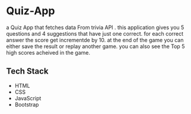 # Quiz-App
a Quiz App that fetches data From trivia API .
this application gives you 5 questions and 4 suggestions that have just one correct.
for each correct answer the score get incrementde by 10.
at the end of the game you can either save the result or replay another game.
you can also see the Top 5 high scores acheived in the game.

## Tech Stack
- HTML 
- CSS 
- JavaScript
- Bootstrap

